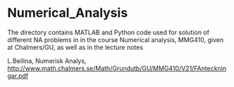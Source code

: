 # Numerical_Analysis
The directory contains MATLAB and Python code used  for solution of different NA problems in 
 in the course  Numerical analysis, MMG410, given at Chalmers/GU,   as well as in the lecture notes

L.Beilina, Numerisk Analys, http://www.math.chalmers.se/Math/Grundutb/GU/MMG410/V21/FAnteckningar.pdf
